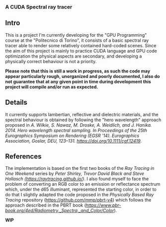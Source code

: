 ### A CUDA Spectral ray tracer

## Intro
This is a project I'm currently developing for the "GPU Programming" course at the "Politecnico di Torino", it consists of a basic spectral ray tracer able to render some relatively contained hard-coded scenes.
Since the aim of this project is mainly to practice CUDA language and GPU code optimization the physical aspects are secondary, and developing a physically correct behaviour is not a priority.

__Please note that this is still a work in progress, as such the code may appear particularly rough, unorganized and poorly documented, I also do not guarantee that at any given point in time during development this project will compile and/or run as expected.__

## Details
It currently supports lambertian, reflective and dielectric materials, and the spectral behaviour is obtained by following the "hero wavelength" approach proposed in *A. Wilkie, S. Nawaz, M. Droske, A. Weidlich, and J. Hanika. 2014. Hero wavelength spectral sampling. In Proceedings of the 25th Eurographics Symposium on Rendering (EGSR '14). Eurographics Association, Goslar, DEU, 123–131. https://doi.org/10.1111/cgf.12419*.

## References
The implementation is based on the first two books of the _Ray Tracing in One Weekend_ series by _Peter Shirley, Trevor David Black and Steve Hollasch (https://raytracing.github.io/)_.
I also found myself to face the problem of converting an RGB color to an emission or reflectance spectrum which, under the d65 illuminant, represented the starting color, in order to do that I slightly adapted the code proposed in the _Physically Based Ray Tracing_ repository (https://github.com/mmp/pbrt-v4) which follows the approach described in the PBRT book (_https://www.pbr-book.org/4ed/Radiometry,_Spectra,_and_Color/Color_).

__WIP__
